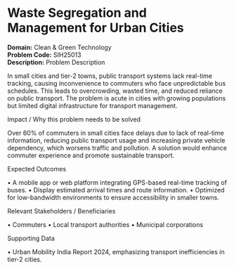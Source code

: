 # Waste Segregation and Management for Urban Cities
**Domain:** Clean & Green Technology  
**Problem Code:** SIH25013  
**Description:** Problem Description

In small cities and tier-2 towns, public transport systems lack real-time tracking, causing inconvenience to commuters who face unpredictable bus schedules. This leads to overcrowding, wasted time, and reduced reliance on public transport. The problem is acute in cities with growing populations but limited digital infrastructure for transport management.

Impact / Why this problem needs to be solved

Over 60% of commuters in small cities face delays due to lack of real-time information, reducing public transport usage and increasing private vehicle dependency, which worsens traffic and pollution. A solution would enhance commuter experience and promote sustainable transport.

Expected Outcomes

• A mobile app or web platform integrating GPS-based real-time tracking of buses.
• Display estimated arrival times and route information.
• Optimized for low-bandwidth environments to ensure accessibility in smaller towns.

Relevant Stakeholders / Beneficiaries

• Commuters
• Local transport authorities
• Municipal corporations

Supporting Data

• Urban Mobility India Report 2024, emphasizing transport inefficiencies in tier-2 cities.